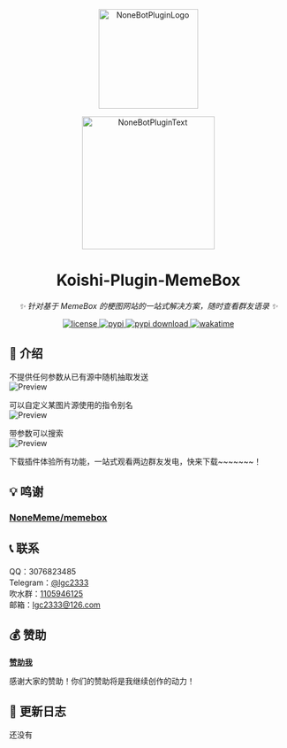 <!-- markdownlint-disable MD026 MD031 MD033 MD036 MD041 -->

<div align="center">

<a href="https://koishi.chat/zh-CN/market/">
  <img src="https://raw.githubusercontent.com/lgc2333/koishi-workspace/master/readme/koishi-plugin.png" width="180" height="180" alt="NoneBotPluginLogo">
</a>

<p>
  <img src="https://raw.githubusercontent.com/lgc2333/koishi-workspace/master/readme/KoishiPlugin.svg" width="240" alt="NoneBotPluginText">
</p>

# Koishi-Plugin-MemeBox

_✨ 针对基于 MemeBox 的梗图网站的一站式解决方案，随时查看群友语录 ✨_

<a href="./LICENSE">
  <img src="https://img.shields.io/github/license/lgc2333/koishi-plugin-memebox.svg" alt="license">
</a>
<a href="https://www.npmjs.com/package/koishi-plugin-memebox">
  <img src="https://img.shields.io/npm/v/koishi-plugin-memebox" alt="pypi">
</a>
<a href="https://www.npmjs.com/package/koishi-plugin-memebox">
  <img src="https://img.shields.io/npm/dm/koishi-plugin-memebox" alt="pypi download">
</a>
<a href="https://wakatime.com/badge/user/b61b0f9a-f40b-4c82-bc51-0a75c67bfccf/project/550fa0b7-6610-4745-8349-9680727333c6">
  <img src="https://wakatime.com/badge/user/b61b0f9a-f40b-4c82-bc51-0a75c67bfccf/project/550fa0b7-6610-4745-8349-9680727333c6.svg" alt="wakatime">
</a>

</div>

## 📖 介绍

不提供任何参数从已有源中随机抽取发送  
![Preview](https://raw.githubusercontent.com/lgc2333/koishi-workspace/master/readme/memebox/1.png)

可以自定义某图片源使用的指令别名  
![Preview](https://raw.githubusercontent.com/lgc2333/koishi-workspace/master/readme/memebox/2.png)

带参数可以搜索  
![Preview](https://raw.githubusercontent.com/lgc2333/koishi-workspace/master/readme/memebox/3.png)

下载插件体验所有功能，一站式观看两边群友发电，快来下载~~~~~~~！

## 💡 鸣谢

### [NoneMeme/memebox](https://github.com/NoneMeme/memebox)

## 📞 联系

QQ：3076823485  
Telegram：[@lgc2333](https://t.me/lgc2333)  
吹水群：[1105946125](https://jq.qq.com/?_wv=1027&k=Z3n1MpEp)  
邮箱：<lgc2333@126.com>

## 💰 赞助

**[赞助我](https://blog.lgc2333.top/donate)**

感谢大家的赞助！你们的赞助将是我继续创作的动力！

## 📝 更新日志

还没有
